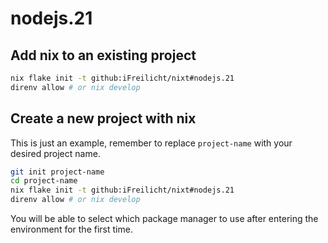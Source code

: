 # nodejs.21

## Add nix to an existing project

```sh
nix flake init -t github:iFreilicht/nixt#nodejs.21
direnv allow # or nix develop
```

## Create a new project with nix

This is just an example, remember to replace `project-name` with your desired project name.

```sh
git init project-name
cd project-name
nix flake init -t github:iFreilicht/nixt#nodejs.21
direnv allow # or nix develop
```

You will be able to select which package manager to use after entering the environment for the first time.